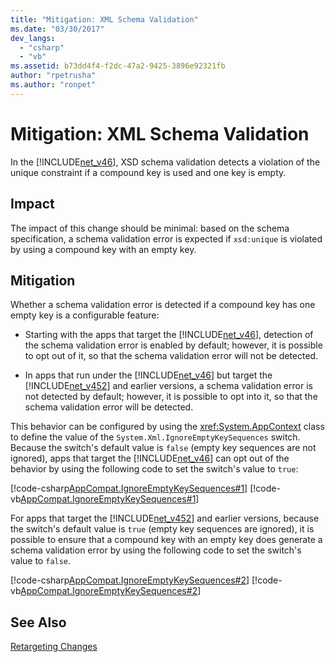 ```yaml
---
title: "Mitigation: XML Schema Validation"
ms.date: "03/30/2017"
dev_langs: 
  - "csharp"
  - "vb"
ms.assetid: b73dd4f4-f2dc-47a2-9425-3896e92321fb
author: "rpetrusha"
ms.author: "ronpet"
---
```

# Mitigation: XML Schema Validation
In the [!INCLUDE[net_v46](../../../includes/net-v46-md.md)], XSD schema validation detects a violation of the unique constraint if a compound key is used and one key is empty.  
  
## Impact  
 The impact of this change should be minimal: based on the schema specification, a schema validation error is expected if `xsd:unique` is violated by using a compound key with an empty key.  
  
## Mitigation  
 Whether a schema validation error is detected if a compound key has one empty key is a configurable feature:  
  
-   Starting with the apps that target the [!INCLUDE[net_v46](../../../includes/net-v46-md.md)], detection of the schema validation error is enabled by default; however, it is possible to opt out of it, so that the schema validation error will not be detected.  
  
-   In apps that run under the [!INCLUDE[net_v46](../../../includes/net-v46-md.md)] but target the [!INCLUDE[net_v452](../../../includes/net-v452-md.md)] and earlier versions, a schema validation error is not detected by default; however, it is possible to opt into it, so that the schema validation error will be detected.  
  
 This behavior can be configured by using the <xref:System.AppContext> class to define the value of the `System.Xml.IgnoreEmptyKeySequences` switch. Because the switch's default value is `false` (empty key sequences are not ignored), apps that target the [!INCLUDE[net_v46](../../../includes/net-v46-md.md)] can opt out of the behavior by using the following code to set the switch's value to `true`:  
  
 [!code-csharp[AppCompat.IgnoreEmptyKeySequences#1](../../../samples/snippets/csharp/VS_Snippets_CLR/appcompat.ignoreemptykeysequences/cs/program.cs#1)]
 [!code-vb[AppCompat.IgnoreEmptyKeySequences#1](../../../samples/snippets/visualbasic/VS_Snippets_CLR/appcompat.ignoreemptykeysequences/vb/module1.vb#1)]  
  
 For apps that target the [!INCLUDE[net_v452](../../../includes/net-v452-md.md)] and earlier versions, because the switch's default value is `true` (empty key sequences are ignored), it is possible to ensure that a compound key with an empty key does generate a schema validation error by using the following code to set the switch's value to `false`.  
  
 [!code-csharp[AppCompat.IgnoreEmptyKeySequences#2](../../../samples/snippets/csharp/VS_Snippets_CLR/appcompat.ignoreemptykeysequences/cs/program.cs#2)]
 [!code-vb[AppCompat.IgnoreEmptyKeySequences#2](../../../samples/snippets/visualbasic/VS_Snippets_CLR/appcompat.ignoreemptykeysequences/vb/module1.vb#2)]  
  
## See Also  
 [Retargeting Changes](../../../docs/framework/migration-guide/retargeting-changes-in-the-net-framework-4-6.md)
